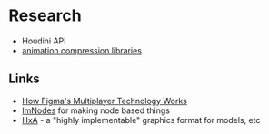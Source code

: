 # Research 

- Houdini API
- [animation compression libraries](https://github.com/nfrechette/acl)

## Links

- [How Figma's Multiplayer Technology Works](https://www.figma.com/blog/how-figmas-multiplayer-technology-works/)
- [ImNodes](https://github.com/rokups/ImNodes) for making node based things
- [HxA](https://github.com/quelsolaar/HxA) - a "highly implementable" graphics format for models, etc

